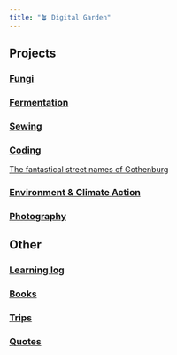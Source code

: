 ```yaml
---
title: "🪴 Digital Garden"
---
```

## Projects

### [Fungi](fungi/fungi_main.md)

### [Fermentation](projects/fermentation/fermentation_main.md)

### [Sewing](projects/sewing/sewing_main.md)

### [Coding](projects/coding/coding_main.md)
[The fantastical street names of Gothenburg](https://silfaz.github.io/gbgclusters/)

### [Environment & Climate Action](climate/climate_main.md)

### [Photography](photography/photography_main.md)


## Other

### [Learning log](blog/learning_log.md)

### [Books](projects/books/books_main.md)

### [Trips](trips/trips_main.md)

### [Quotes](quotes.md)